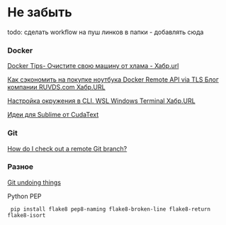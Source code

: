 # Не забыть

todo: сделать workflow на пуш линков в папки - добавлять сюда

### Docker



[Docker Tips- Очистите свою машину от хлама - Хабр.url](https://habr.com/ru/post/486200/)

[Как сэкономить на покупке ноутбука Docker Remote API via TLS Блог компании RUVDS.com Хабр.URL](https://habr.com/ru/company/ruvds/blog/524424/)

[Настройка окружения в CLI. WSL Windows Terminal Хабр.URL](https://habr.com/ru/post/481746/)

[Идеи для Sublime от CudaText](https://habr.com/ru/post/427751/)

### Git
[How do I check out a remote Git branch?](https://stackoverflow.com/questions/1783405/how-do-i-check-out-a-remote-git-branch)

### Разное
[Git undoing things](https://git-scm.com/book/en/v2/Git-Basics-Undoing-Things)

Python PEP

` pip install flake8 pep8-naming flake8-broken-line flake8-return flake8-isort`